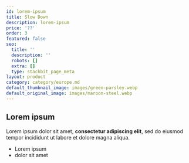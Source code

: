 ```yaml
---
id: lorem-ipsum
title: Slow Down
description: lorem-ipsum
price: '??'
order: 3
featured: false
seo:
  title: ''
  description: ''
  robots: []
  extra: []
  type: stackbit_page_meta
layout: product
category: category/europe.md
default_thumbnail_image: images/green-parsley.webp
default_original_image: images/maroon-steel.webp
---
```

## Lorem ipsum

Lorem ipsum dolor sit amet, **consectetur adipiscing elit**, sed do eiusmod tempor incididunt ut labore et dolore magna aliqua.

- Lorem ipsum
- dolor sit amet